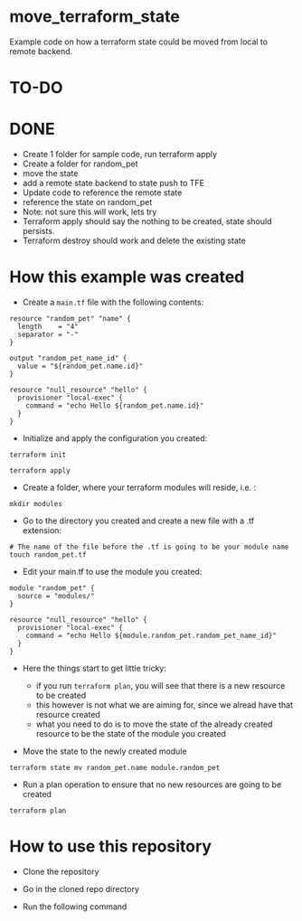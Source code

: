 # move_terraform_state
Example code on how a terraform state could be moved from local to remote backend.


# TO-DO

# DONE

- Create 1 folder for sample code, run terraform apply
- Create a folder for random_pet
- move the state
- add a remote state backend to state push to TFE
- Update code to reference the remote state
- reference the state on random_pet
- Note: not sure this will work, lets try
- Terraform apply should say the nothing to be created, state should persists.
- Terraform destroy should work and delete the existing state


# How this example  was created

- Create a `main.tf` file with the following contents: 

```
resource "random_pet" "name" {
  length    = "4"
  separator = "-"
}

output "random_pet_name_id" {
  value = "${random_pet.name.id}"
}

resource "null_resource" "hello" {
  provisioner "local-exec" {
    command = "echo Hello ${random_pet.name.id}"
  }
}

```

- Initialize and apply the configuration you created: 

```
terraform init

terraform apply
```

- Create a folder, where your terraform modules will reside, i.e. :

```
mkdir modules
```
- Go to the directory you created and create a new file with a .tf extension: 

```
# The name of the file before the .tf is going to be your module name
touch random_pet.tf
```
- Edit your main.tf to use the module you created: 

```
module "random_pet" {
  source = "modules/"
}

resource "null_resource" "hello" {
  provisioner "local-exec" {
    command = "echo Hello ${module.random_pet.random_pet_name_id}"
  }
}

```
- Here the things start to get little tricky: 
   - if you run ``` terraform plan ```, you will see that there is a new resource to be created
   - this however is not what we are aiming for, since we alread have that resource created
   - what you need to do is to move the state of the already created resource to be the state of the module you created

- Move the state to the newly created module

```
terraform state mv random_pet.name module.random_pet
```

- Run a plan operation to ensure that no new resources are going to be created

```
terraform plan
```


# How to use this repository 


- Clone the repository


- Go in the cloned repo directory


- Run the following command



